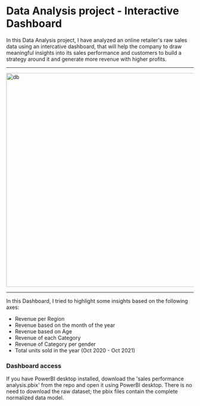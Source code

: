 # Data Analysis project - Interactive Dashboard

In this Data Analysis project, I have analyzed an online retailer's raw sales data using an intercative dashboard, that will help the company to draw meaningful insights into its sales performance and customers to build a strategy around it and generate more revenue with higher profits.

---
<img width="575" alt="db" src="https://github.com/Salma-Gaam/Power-BI-project/assets/107813298/7f84417e-b919-4172-9d7d-72aa2063c920">

---

In this Dashboard, I tried to highlight some insights based on the following axes:
* Revenue per Region  
* Revenue based on the month of the year
* Revenue based on Age 
* Revenue of each Category
* Revenue of Category per gender
* Total units sold in the year (Oct 2020 - Oct 2021)
 
### Dashboard access
 If you have PowerBI desktop installed, download the 'sales performance analysis.pbix' from the repo and open it using PowerBI desktop. There is no need to download the raw dataset; the pbix files contain the complete normalized data model.
